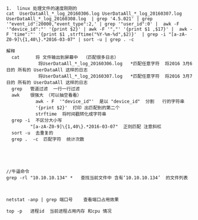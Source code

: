 	1.  linux 处理文件的速度刚刚的 
	cat  UserDataAll_*_log_20160306.log UserDataAll_*_log_20160307.log UserDataAll_*_log_20160308.log  | grep '4.5.021' | grep '"event_id":20000,"event_type":2,' | grep '"user_id":0' |  awk -F '"device_id":"' '{print $2}' | awk -F '","' '{print $1 ,$17}' |  awk -F 'time":"' '{print $1 ,strftime("%Y-%m-%d",$2)}'  | grep -i "[a-zA-Z0-9]\{1,40\}.*2016-03-07" | sort -u | grep . -c
	
	解释
	  cat      将 文件输出到屏幕中  （匹配很多日志）
	            将UserDataAll_*_log_20160306.log   *匹配任意字符  将2016 3月6日的 所有的 UserDataAll 这样的日志
	            将UserDataAll_*_log_20160307.log   *匹配任意字符  将2016 3月7日的 所有的 UserDataAll 这样的日志
	  grep   管道过滤  一行一行过滤
	  awk    很强大 （可以抽空看看）      
	           awk - F  '"device_id"'  是以 "device_id"  分割   行的字符串 
	           '{print $2}'  打印 出匹配到的第二个  
	           strftime  将时间戳转化成字符串
	  grep -i  不区分大小写
	         "[a-zA-Z0-9]\{1,40\}.*2016-03-07"  正则匹配 注意斜杠
	  sort -u  去重复的
	  grep .  -c  匹配字符  统计次数
	
	
	
	
	
	//牛逼命令
	grep -rl "10.10.10.134" *   查找当前文件中 含有‘10.10.10.134’  的文件列表
	
	
	
	netstat -anp | grep 端口号    查看端口占用效果

    top -p   进程id  当前进程占用内存 和cpu 情况